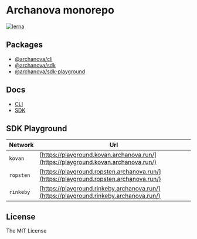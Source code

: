 # Archanova monorepo

[![lerna](https://img.shields.io/badge/maintained%20with-lerna-cc00ff.svg)](https://lernajs.io/)

## Packages

- [@archanova/cli](packages/cli)
- [@archanova/sdk](packages/sdk)
- [@archanova/sdk-playground](packages/sdk-playground)

## Docs

- [CLI](docs/cli.md)
- [SDK](docs/sdk/index.md)

## SDK Playground

| Network 	| Url 	|
| --- | ---|
| `kovan` 	| [https://playground.kovan.archanova.run/](https://playground.kovan.archanova.run/) 	|
| `ropsten` 	| [https://playground.ropsten.archanova.run/](https://playground.ropsten.archanova.run/) 	|
| `rinkeby` 	| [https://playground.rinkeby.archanova.run/](https://playground.rinkeby.archanova.run/) 	|

## License

The MIT License

